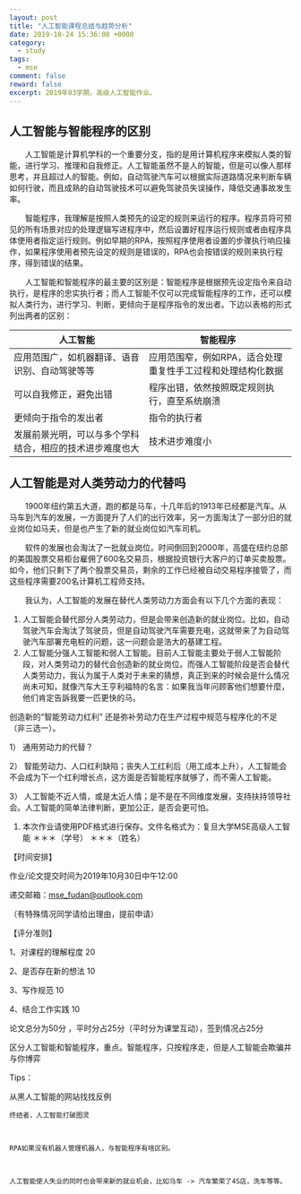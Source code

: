 ```yaml
---
layout: post
title: "人工智能课程总结与趋势分析"
date: 2019-10-24 15:36:00 +0000
category:
  - study
tags:
  - mse
comment: false
reward: false
excerpt: 2019年03学期，高级人工智能作业。
---
```


## 人工智能与智能程序的区别

&emsp;&emsp;人工智能是计算机学科的一个重要分支，指的是用计算机程序来模拟人类的智能，进行学习、推理和自我修正。人工智能虽然不是人的智能，但是可以像人那样思考，并且超过人的智能。例如，自动驾驶汽车可以根据实际道路情况来判断车辆如何行驶，而且成熟的自动驾驶技术可以避免驾驶员失误操作，降低交通事故发生率。

&emsp;&emsp;智能程序，我理解是按照人类预先的设定的规则来运行的程序。程序员将可预见的所有场景对应的处理逻辑写进程序中，然后设置好程序运行规则或者由程序具体使用者指定运行规则。例如早期的RPA，按照程序使用者设置的步骤执行响应操作，如果程序使用者预先设定的规则是错误的，RPA也会按错误的规则来执行程序，得到错误的结果。

&emsp;&emsp;人工智能和智能程序的最主要的区别是：智能程序是根据预先设定指令来自动执行，是程序的忠实执行者；而人工智能不仅可以完成智能程序的工作，还可以模拟人类行为，进行学习、判断，更倾向于是程序指令的发出者。下边以表格的形式列出两者的区别：

| 人工智能 | 智能程序 |
|----------------------------|--------|
| 应用范围广，如机器翻译、语音识别、自动驾驶等等 | 应用范围窄，例如RPA，适合处理重复性手工过程和处理结构化数据 |
| 可以自我修正，避免出错 | 程序出错，依然按照既定规则执行，直至系统崩溃 |
| 更倾向于指令的发出者 | 指令的执行者 |
| 发展前景光明，可以与多个学科结合，相应的技术进步难度也大 | 技术进步难度小 |

## 人工智能是对人类劳动力的代替吗

&emsp;&emsp;1900年纽约第五大道，跑的都是马车，十几年后的1913年已经都是汽车。从马车到汽车的发展，一方面提升了人们的出行效率，另一方面淘汰了一部分旧的就业岗位如马夫，但是也产生了新的就业岗位如汽车司机。

&emsp;&emsp;软件的发展也会淘汰了一批就业岗位。时间倒回到2000年，高盛在纽约总部的美国股票交易柜台雇佣了600名交易员，根据投资银行大客户的订单买卖股票。如今，他们只剩下了两个股票交易员，剩余的工作已经被自动交易程序接管了，而这些程序需要200名计算机工程师支持。

&emsp;&emsp;我认为，人工智能的发展在替代人类劳动力方面会有以下几个方面的表现：

1. 人工智能会替代部分人类劳动力，但是会带来创造新的就业岗位。比如，自动驾驶汽车会淘汰了驾驶员，但是自动驾驶汽车需要充电，这就带来了为自动驾驶汽车部署充电桩的问题，这一问题会是浩大的基建工程。
2. 人工智能分强人工智能和弱人工智能。目前人工智能主要处于弱人工智能阶段，对人类劳动力的替代会创造新的就业岗位。而强人工智能阶段是否会替代人类劳动力，我认为属于人类对于未来的猜想，真正到来的时候会是什么情况尚未可知，就像汽车大王亨利福特的名言：如果我当年问顾客他们想要什麼，他们肯定告訴我要一匹更快的马。







创造新的“智能劳动力红利”     还是弥补劳动力在生产过程中规范与程序化的不足（非三选一）。

1）  通用劳动力的代替？

2）  智能劳动力、人口红利缺陷；丧失人工红利后（用工成本上升），人工智能会不会成为下一个红利增长点，这方面是否智能程序就够了，而不需人工智能。

3）  人工智能不近人情，或是太近人情；是不是在不同维度发展，支持扶持领导社会。人工智能的简单法律判断，更加公正，是否会更可怕。

1.  本次作业请使用PDF格式进行保存。文件名格式为：复旦大学MSE高级人工智能 ＊＊＊（学号） ＊＊＊（姓名）

【时间安排】

作业/论文提交时间为2019年10月30日中午12:00

递交邮箱：mse_fudan@outlook.com

（有特殊情况同学请给出理由，提前申请）

【评分准则】

1、对课程的理解程度  20

2、是否存在新的想法  10

3、写作规范  10

4、结合工作实践  10

论文总分为50分 ，平时分占25分（平时分为课堂互动），签到情况占25分


区分人工智能和智能程序，重点。智能程序，只按程序走，但是人工智能会欺骗并与你博弈

Tips：

从黑人工智能的网站找找反例



	终结者，人工智能打破图灵



	RPA如果没有机器人管理机器人，与智能程序有啥区别。



	人工智能使人失业的同时也会带来新的就业机会，比如马车 -> 汽车繁荣了4S店，洗车等等。

